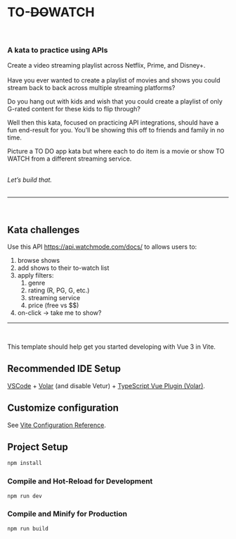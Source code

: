 # TO-~~DO~~WATCH

</br>

### A kata to practice using APIs

Create a video streaming playlist across Netflix, Prime, and Disney+.
</br>
</br>
Have you ever wanted to create a playlist of movies and shows you could stream back to back across multiple streaming platforms?
</br>

Do you hang out with kids and wish that you could create a playlist of only G-rated content for these kids to flip through?
</br>

Well then this kata, focused on practicing API integrations, should have a fun end-result for you. You’ll be showing this off to friends and family in no time.
</br>

Picture a TO DO app kata but where each to do item is a movie or show TO WATCH from a different streaming service.
</br>
</br>

_Let’s build that._
</br>
</br>

---

</br>

## Kata challenges

Use this API https://api.watchmode.com/docs/ to allows users to:

1. browse shows
2. add shows to their to-watch list
3. apply filters:
   1. genre
   2. rating (R, PG, G, etc.)
   3. streaming service
   4. price (free vs $$)
4. on-click -> take me to show?

---

</br>

This template should help get you started developing with Vue 3 in Vite.

## Recommended IDE Setup

[VSCode](https://code.visualstudio.com/) + [Volar](https://marketplace.visualstudio.com/items?itemName=Vue.volar) (and disable Vetur) + [TypeScript Vue Plugin (Volar)](https://marketplace.visualstudio.com/items?itemName=Vue.vscode-typescript-vue-plugin).

## Customize configuration

See [Vite Configuration Reference](https://vitejs.dev/config/).

## Project Setup

```sh
npm install
```

### Compile and Hot-Reload for Development

```sh
npm run dev
```

### Compile and Minify for Production

```sh
npm run build
```
